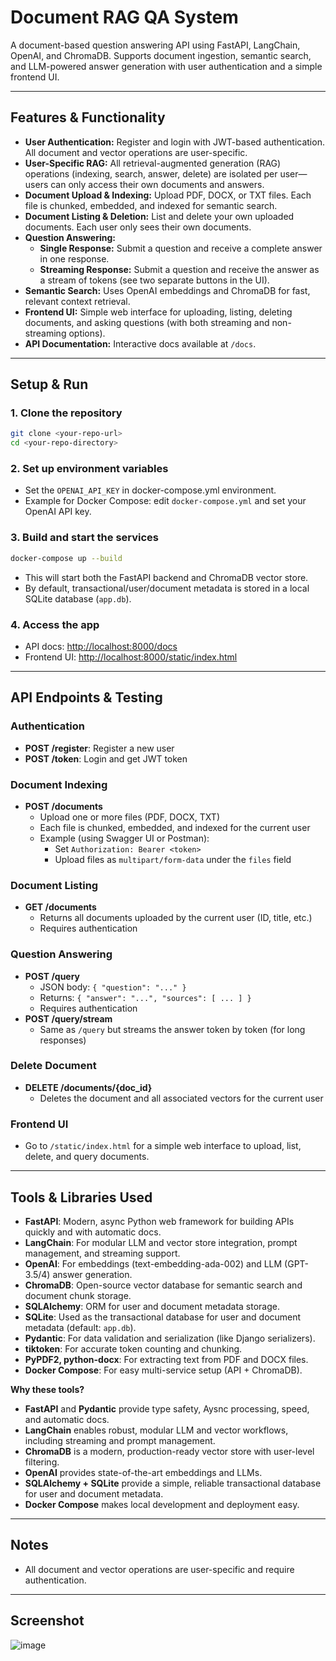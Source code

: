 # Document RAG QA System

A document-based question answering API using FastAPI, LangChain, OpenAI, and ChromaDB. Supports document ingestion, semantic search, and LLM-powered answer generation with user authentication and a simple frontend UI.

---

## Features & Functionality

- **User Authentication:** Register and login with JWT-based authentication. All document and vector operations are user-specific.
- **User-Specific RAG:** All retrieval-augmented generation (RAG) operations (indexing, search, answer, delete) are isolated per user—users can only access their own documents and answers.
- **Document Upload & Indexing:** Upload PDF, DOCX, or TXT files. Each file is chunked, embedded, and indexed for semantic search.
- **Document Listing & Deletion:** List and delete your own uploaded documents. Each user only sees their own documents.
- **Question Answering:**
  - **Single Response:** Submit a question and receive a complete answer in one response.
  - **Streaming Response:** Submit a question and receive the answer as a stream of tokens (see two separate buttons in the UI).
- **Semantic Search:** Uses OpenAI embeddings and ChromaDB for fast, relevant context retrieval.
- **Frontend UI:** Simple web interface for uploading, listing, deleting documents, and asking questions (with both streaming and non-streaming options).
- **API Documentation:** Interactive docs available at `/docs`.

---

## Setup & Run

### 1. **Clone the repository**
```bash
git clone <your-repo-url>
cd <your-repo-directory>
```

### 2. **Set up environment variables**
- Set the `OPENAI_API_KEY` in docker-compose.yml environment.
- Example for Docker Compose: edit `docker-compose.yml` and set your OpenAI API key.

### 3. **Build and start the services**
```bash
docker-compose up --build
```
- This will start both the FastAPI backend and ChromaDB vector store.
- By default, transactional/user/document metadata is stored in a local SQLite database (`app.db`).

### 4. **Access the app**
- API docs: [http://localhost:8000/docs](http://localhost:8000/docs)
- Frontend UI: [http://localhost:8000/static/index.html](http://localhost:8000/static/index.html)

---

## API Endpoints & Testing

### **Authentication**
- **POST /register**: Register a new user
- **POST /token**: Login and get JWT token

### **Document Indexing**
- **POST /documents**
  - Upload one or more files (PDF, DOCX, TXT)
  - Each file is chunked, embedded, and indexed for the current user
  - Example (using Swagger UI or Postman):
    - Set `Authorization: Bearer <token>`
    - Upload files as `multipart/form-data` under the `files` field

### **Document Listing**
- **GET /documents**
  - Returns all documents uploaded by the current user (ID, title, etc.)
  - Requires authentication

### **Question Answering**
- **POST /query**
  - JSON body: `{ "question": "..." }`
  - Returns: `{ "answer": "...", "sources": [ ... ] }`
  - Requires authentication
- **POST /query/stream**
  - Same as `/query` but streams the answer token by token (for long responses)

### **Delete Document**
- **DELETE /documents/{doc_id}**
  - Deletes the document and all associated vectors for the current user

### **Frontend UI**
- Go to `/static/index.html` for a simple web interface to upload, list, delete, and query documents.

---

## Tools & Libraries Used

- **FastAPI**: Modern, async Python web framework for building APIs quickly and with automatic docs.
- **LangChain**: For modular LLM and vector store integration, prompt management, and streaming support.
- **OpenAI**: For embeddings (text-embedding-ada-002) and LLM (GPT-3.5/4) answer generation.
- **ChromaDB**: Open-source vector database for semantic search and document chunk storage.
- **SQLAlchemy**: ORM for user and document metadata storage.
- **SQLite**: Used as the transactional database for user and document metadata (default: `app.db`).
- **Pydantic**: For data validation and serialization (like Django serializers).
- **tiktoken**: For accurate token counting and chunking.
- **PyPDF2, python-docx**: For extracting text from PDF and DOCX files.
- **Docker Compose**: For easy multi-service setup (API + ChromaDB).

**Why these tools?**
- **FastAPI** and **Pydantic** provide type safety, Aysnc processing, speed, and automatic docs.
- **LangChain** enables robust, modular LLM and vector workflows, including streaming and prompt management.
- **ChromaDB** is a modern, production-ready vector store with user-level filtering.
- **OpenAI** provides state-of-the-art embeddings and LLMs.
- **SQLAlchemy + SQLite** provide a simple, reliable transactional database for user and document metadata.
- **Docker Compose** makes local development and deployment easy.

---

## Notes
- All document and vector operations are user-specific and require authentication.

---

## Screenshot
![image](https://github.com/user-attachments/assets/663f8f4c-3cb3-4f03-99e3-3cb549735b6d)
